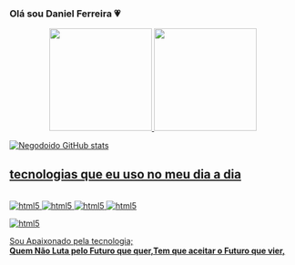 ### Olá sou Daniel Ferreira 💗

 <div align="center">
  <a href="https://github.com/negodoido">
  <img height="180em" src="https://github-readme-stats.vercel.app/api?username=negodoido&show_icons=true&theme=dracula&include_all_commits=true&count_private=true"/>
  <img height="180em" src="https://github-readme-stats.vercel.app/api/top-langs/?username=negodoido&layout=compact&langs_count=7&theme=dracula"/>
</div>
  



![Negodoido GitHub stats](https://github-readme-stats.vercel.app/api?username=Negodoido&show_icons=true&theme=radical=dracula)

## tecnologias que eu uso no meu dia a dia
<div style="display: inline_block"><br>
  
  
    
  <img aling="center" alt="html5" src="https://img.shields.io/badge/HTML5-E34F26?style=for-the-badge&logo=html5&logoColor=white"/>

  <img aling="center" alt="html5" src="https://img.shields.io/badge/CSS3-1572B6?style=for-the-badge&logo=css3&logoColor=white"/>

  <img aling="center" alt="html5" src="https://img.shields.io/badge/JavaScript-323330?style=for-the-badge&logo=javascript&logoColor=F7DF1E"/>

  <img aling="center" alt="html5" src="https://img.shields.io/badge/Python-3776AB?style=for-the-badge&logo=python&logoColor=white"/>

  <img aling="center" alt="html5" src="https://img.shields.io/badge/Java-ED8B00?style=for-the-badge&logo=java&logoColor=white"/><br>

  Sou Apaixonado pela tecnologia;<br><strong>Quem Não Luta pelo Futuro que quer,Tem que aceitar o Futuro que vier,<strong>

